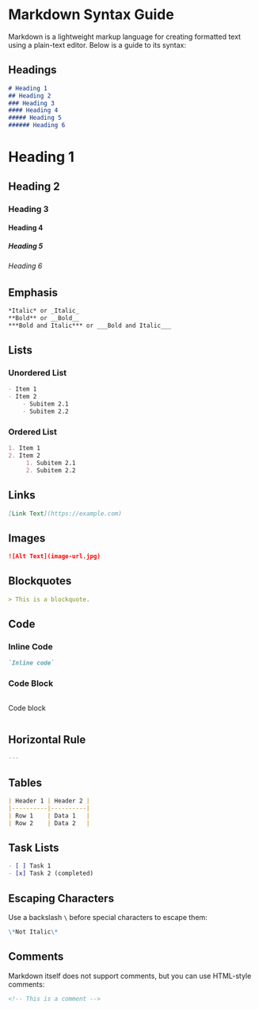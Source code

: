 # Markdown Syntax Guide

Markdown is a lightweight markup language for creating formatted text using a plain-text editor. Below is a guide to its syntax:

## Headings
```markdown
# Heading 1
## Heading 2
### Heading 3
#### Heading 4
##### Heading 5
###### Heading 6
```

# Heading 1
## Heading 2
### Heading 3
#### Heading 4
##### Heading 5
###### Heading 6

## Emphasis
```markdown
*Italic* or _Italic_
**Bold** or __Bold__
***Bold and Italic*** or ___Bold and Italic___
```

## Lists
### Unordered List
```markdown
- Item 1
- Item 2
    - Subitem 2.1
    - Subitem 2.2
```

### Ordered List
```markdown
1. Item 1
2. Item 2
     1. Subitem 2.1
     2. Subitem 2.2
```

## Links
```markdown
[Link Text](https://example.com)
```

## Images
```markdown
![Alt Text](image-url.jpg)
```

## Blockquotes
```markdown
> This is a blockquote.
```

## Code
### Inline Code
```markdown
`Inline code`
```

### Code Block
```markdown
```
Code block
```
```

## Horizontal Rule
```markdown
---
```

## Tables
```markdown
| Header 1 | Header 2 |
|----------|----------|
| Row 1    | Data 1   |
| Row 2    | Data 2   |
```

## Task Lists
```markdown
- [ ] Task 1
- [x] Task 2 (completed)
```

## Escaping Characters
Use a backslash `\` before special characters to escape them:
```markdown
\*Not Italic\*
```

## Comments
Markdown itself does not support comments, but you can use HTML-style comments:
```markdown
<!-- This is a comment -->
```

